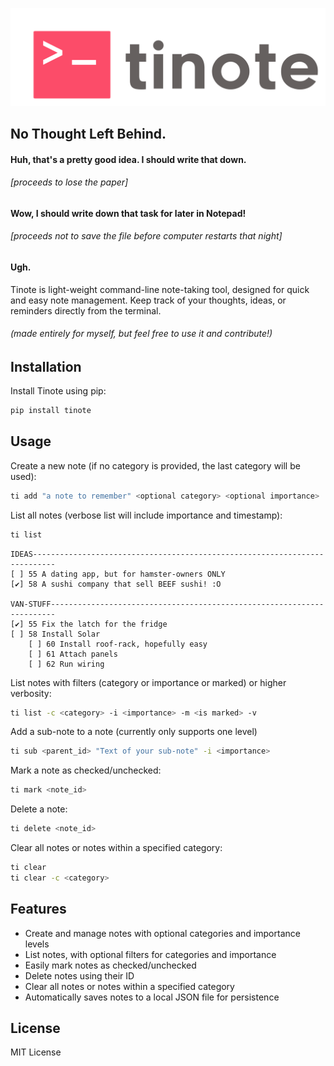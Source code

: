 ![Logo](https://raw.githubusercontent.com/aPeter1/tinote/main/assets/color-logo-no-background.png)

## No Thought Left Behind.

#### Huh, that's a pretty good idea. I should write that down. 

###### [proceeds to lose the paper]

#### Wow, I should write down that task for later in Notepad!

###### [proceeds not to save the file before computer restarts that night]

#### Ugh.

Tinote is light-weight command-line note-taking tool, designed for quick and easy note management. Keep track of your thoughts, ideas, or reminders directly from the terminal.

###### (made entirely for myself, but feel free to use it and contribute!)

## Installation

Install Tinote using pip:

```bash
pip install tinote
```

## Usage

Create a new note (if no category is provided, the last category will be used):

```bash
ti add "a note to remember" <optional category> <optional importance>
```

List all notes (verbose list will include importance and timestamp):

```bash
ti list
```

```output
IDEAS---------------------------------------------------------------------------
[ ] 55 A dating app, but for hamster-owners ONLY
[✔] 58 A sushi company that sell BEEF sushi! :O

VAN-STUFF-----------------------------------------------------------------------
[✔] 55 Fix the latch for the fridge
[ ] 58 Install Solar
    [ ] 60 Install roof-rack, hopefully easy
    [ ] 61 Attach panels
    [ ] 62 Run wiring
```

List notes with filters (category or importance or marked) or higher verbosity:

```bash
ti list -c <category> -i <importance> -m <is marked> -v
```

Add a sub-note to a note (currently only supports one level)

```bash
ti sub <parent_id> "Text of your sub-note" -i <importance>
```

Mark a note as checked/unchecked:

```bash
ti mark <note_id>
```

Delete a note:

```bash
ti delete <note_id>
```

Clear all notes or notes within a specified category:

```bash
ti clear
ti clear -c <category>
```

## Features

- Create and manage notes with optional categories and importance levels
- List notes, with optional filters for categories and importance
- Easily mark notes as checked/unchecked
- Delete notes using their ID
- Clear all notes or notes within a specified category
- Automatically saves notes to a local JSON file for persistence

## License

MIT License

